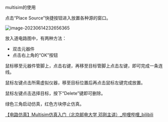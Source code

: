 multisim的使用

点击“Place Source”快捷按钮进入放置各种源的窗口。

![image-20230614232656365](http://cdn.789ak.com/img/image-20230614232656365.png)

放入道电路图中，有两种方法：

- 双击元器件
- 点击右上角的“OK”按钮

鼠标移至元器件管脚上，点击右键，再移至目标管脚上点击左键，即可完成一条连线。

鼠标左键点击所需虚拟仪器，移至目标位置后再点击鼠标左键完成放置。

鼠标左键点击选择目标，按下“Delete”键即可删除。

绿色三角启动仿真，红色方块停止仿真。



[【电路仿真】Multisim仿真入门（北京邮电大学 邓刚主讲）_哔哩哔哩_bilibili](https://www.bilibili.com/video/BV1M7411A7cE/?spm_id_from=333.337.search-card.all.click&vd_source=13dfbe5ed2deada83969fafa995ccff6)